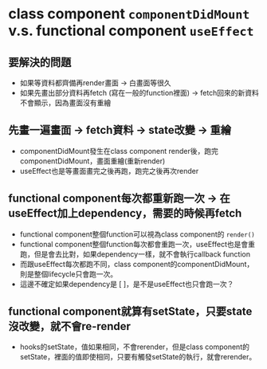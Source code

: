 # class component `componentDidMount`  v.s. functional component `useEffect`

## 要解決的問題

- 如果等資料都齊備再render畫面 → 白畫面等很久
- 如果先畫出部分資料再fetch (寫在一般的function裡面) → fetch回來的新資料不會顯示，因為畫面沒有重繪

## 先畫一遍畫面 → fetch資料 → state改變 → 重繪

- componentDidMount發生在class component render後，跑完componentDidMount，畫面重繪(重新render)
- useEffect也是等畫面畫完之後再跑，跑完之後再次render

## functional component每次都重新跑一次 → 在useEffect加上dependency，需要的時候再fetch

- functional component整個function可以視為class component的 `render()`
- functional component整個function每次都會重跑一次，useEffect也是會重跑，但是會去比對，如果dependency一樣，就不會執行callback function
- 而跟useEffect每次都跑不同，class component的componentDidMount，則是整個lifecycle只會跑一次。
- 這邊不確定如果dependency是 [ ]，是不是useEffect也只會跑一次？

## functional component就算有setState，只要state沒改變，就不會re-render

- hooks的setState，值如果相同，不會rerender，但是class component的setState，裡面的值即使相同，只要有觸發setState的執行，就會rerender。

